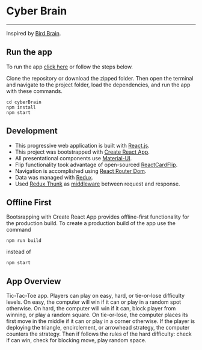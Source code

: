 # Cyber Brain

---

Inspired by [Bird Brain](https://www3.uca.edu/iqzoo/Exhibits/bird_brain.htm).

## Run the app

To run the app [click here](https://chase-owens.github.io/cyberBrain) or follow the steps below.

Clone the repository or download the zipped folder. Then open the terminal and navigate to the project folder, load the dependencies, and run the app with these commands.

```
cd cyberBrain
npm install
npm start
```

## Development

- This progressive web application is built with [React.js](https://reactjs.org).
- This project was bootstrapped with [Create React App](https://github.com/facebook/create-react-app).
- All presentational components use [Material-UI](https://material-ui.com).
- Flip functionality took advantage of open-sourced [ReactCardFlip](https://www.npmjs.com/package/react-card-flip).
- Navigation is accomplished using [React Router Dom](https://www.npmjs.com/package/react-router-dom).
- Data was managed with [Redux](https://redux.js.org).
- Used [Redux Thunk](https://www.npmjs.com/package/redux-thunk) as [middleware](https://redux.js.org/advanced/middleware) between request and response.

## Offline First

Bootsrapping with Create React App provides offline-first functionality for the production build. To create a production build of the app use the command

```
npm run build
```

instead of

```
npm start
```

## App Overview

Tic-Tac-Toe app. Players can play on easy, hard, or tie-or-lose difficulty levels. On easy, the computer will win if it can or play in a random spot otherwise. On hard, the computer will win if it can, block player from winning, or play a random square. On tie-or-lose, the computer places its first move in the middle if it can or play in a corner otherwise. If the player is deploying the triangle, encirclement, or arrowhead strategy, the computer counters the strategy. Then if follows the rules of the hard difficulty: check if can win, check for blocking move, play random space.

